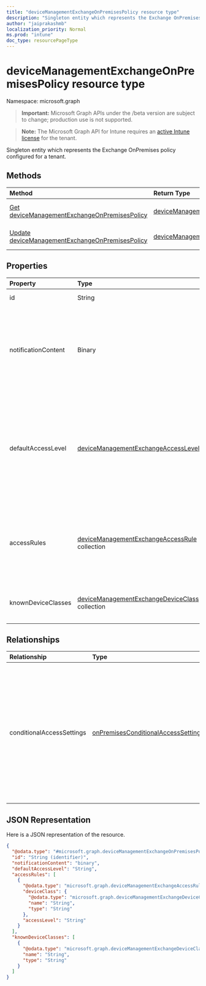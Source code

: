 ```yaml
---
title: "deviceManagementExchangeOnPremisesPolicy resource type"
description: "Singleton entity which represents the Exchange OnPremises policy configured for a tenant."
author: "jaiprakashmb"
localization_priority: Normal
ms.prod: "intune"
doc_type: resourcePageType
---
```


# deviceManagementExchangeOnPremisesPolicy resource type

Namespace: microsoft.graph

> **Important:** Microsoft Graph APIs under the /beta version are subject to change; production use is not supported.

> **Note:** The Microsoft Graph API for Intune requires an [active Intune license](https://go.microsoft.com/fwlink/?linkid=839381) for the tenant.

Singleton entity which represents the Exchange OnPremises policy configured for a tenant.

## Methods
|Method|Return Type|Description|
|:---|:---|:---|
|[Get deviceManagementExchangeOnPremisesPolicy](../api/intune-onboarding-devicemanagementexchangeonpremisespolicy-get.md)|[deviceManagementExchangeOnPremisesPolicy](../resources/intune-onboarding-devicemanagementexchangeonpremisespolicy.md)|Read properties and relationships of the [deviceManagementExchangeOnPremisesPolicy](../resources/intune-onboarding-devicemanagementexchangeonpremisespolicy.md) object.|
|[Update deviceManagementExchangeOnPremisesPolicy](../api/intune-onboarding-devicemanagementexchangeonpremisespolicy-update.md)|[deviceManagementExchangeOnPremisesPolicy](../resources/intune-onboarding-devicemanagementexchangeonpremisespolicy.md)|Update the properties of a [deviceManagementExchangeOnPremisesPolicy](../resources/intune-onboarding-devicemanagementexchangeonpremisespolicy.md) object.|

## Properties
|Property|Type|Description|
|:---|:---|:---|
|id|String|Not yet documented|
|notificationContent|Binary|Notification text that will be sent to users quarantined by this policy. This is UTF8 encoded byte array HTML.|
|defaultAccessLevel|[deviceManagementExchangeAccessLevel](../resources/intune-onboarding-devicemanagementexchangeaccesslevel.md)|Default access state in Exchange. This rule applies globally to the entire Exchange organization. Possible values are: `none`, `allow`, `block`, `quarantine`.|
|accessRules|[deviceManagementExchangeAccessRule](../resources/intune-onboarding-devicemanagementexchangeaccessrule.md) collection|The list of device access rules in Exchange. The access rules apply globally to the entire Exchange organization|
|knownDeviceClasses|[deviceManagementExchangeDeviceClass](../resources/intune-onboarding-devicemanagementexchangedeviceclass.md) collection|The list of device classes known to Exchange|

## Relationships
|Relationship|Type|Description|
|:---|:---|:---|
|conditionalAccessSettings|[onPremisesConditionalAccessSettings](../resources/intune-onboarding-onpremisesconditionalaccesssettings.md)|The Exchange on premises conditional access settings. On premises conditional access will require devices to be both enrolled and compliant for mail access|

## JSON Representation
Here is a JSON representation of the resource.
<!-- {
  "blockType": "resource",
  "keyProperty": "id",
  "@odata.type": "microsoft.graph.deviceManagementExchangeOnPremisesPolicy"
}
-->
``` json
{
  "@odata.type": "#microsoft.graph.deviceManagementExchangeOnPremisesPolicy",
  "id": "String (identifier)",
  "notificationContent": "binary",
  "defaultAccessLevel": "String",
  "accessRules": [
    {
      "@odata.type": "microsoft.graph.deviceManagementExchangeAccessRule",
      "deviceClass": {
        "@odata.type": "microsoft.graph.deviceManagementExchangeDeviceClass",
        "name": "String",
        "type": "String"
      },
      "accessLevel": "String"
    }
  ],
  "knownDeviceClasses": [
    {
      "@odata.type": "microsoft.graph.deviceManagementExchangeDeviceClass",
      "name": "String",
      "type": "String"
    }
  ]
}
```






